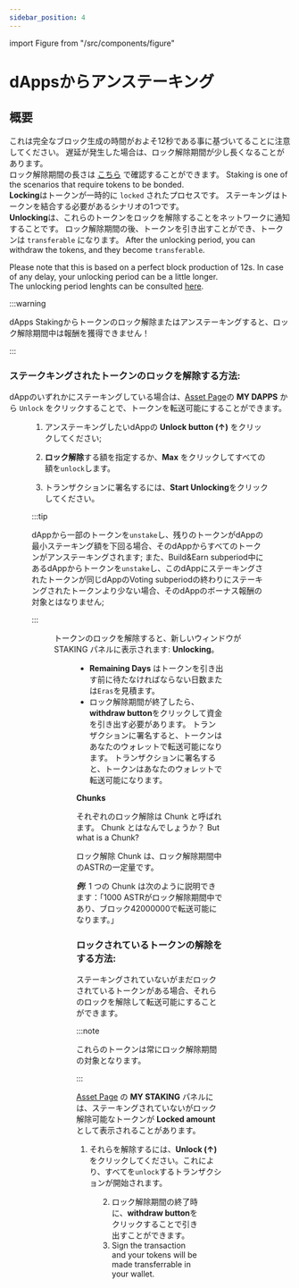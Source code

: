 ```yaml
---
sidebar_position: 4
---
```


import Figure from "/src/components/figure"

# dAppsからアンステーキング

## 概要

これは完全なブロック生成の時間がおよそ12秒である事に基づいてることに注意してください。 遅延が発生した場合は、ロック解除期間が少し長くなることがあります。\
ロック解除期間の長さは [こちら](/docs/use/dapp-staking/for-stakers/#parameters) で確認することができます。 Staking is one of the scenarios that require tokens to be bonded.\
**Locking**はトークンが一時的に `locked` されたプロセスです。 ステーキングはトークンを結合する必要があるシナリオの1つです。\
**Unlocking**は、これらのトークンをロックを解除することをネットワークに通知することです。 ロック解除期間の後、トークンを引き出すことができ、トークンは `transferable` になります。 After the unlocking period, you can withdraw the tokens, and they become `transferable`.

Please note that this is based on a perfect block production of 12s. In case of any delay, your unlocking period can be a little longer.\
The unlocking period lenghts can be consulted [here](/docs/learn/dapp-staking/#parameters).

:::warning

dApps Stakingからトークンのロック解除またはアンステーキングすると、ロック解除期間中は報酬を獲得できません！

:::

### ステークキングされたトークンのロックを解除する方法:

dAppのいずれかにステーキングしている場合は、[Asset Page](https://portal.astar.network/astar/assets)の **MY DAPPS** から `Unlock` をクリックすることで、トークンを転送可能にすることができます。

<Figure src={require('/docs/use/dapp-staking/for-stakers/img/MydApps_Panel_1.png').default } width="100%" />

1. アンステーキングしたいdAppの **Unlock button (↑)** をクリックしてください;

2. **ロック解除**する額を指定するか、**Max** をクリックしてすべての額を`unlock`します。

3. トランザクションに署名するには、**Start Unlocking**をクリックしてください。

:::tip

dAppから一部のトークンを`unstake`し、残りのトークンがdAppの最小ステーキング額を下回る場合、そのdAppからすべてのトークンがアンステーキングされます;
また、Build\&Earn subperiod中にあるdAppからトークンを`unstake`し、このdAppにステーキングされたトークンが同じdAppのVoting subperiodの終わりにステーキングされたトークンより少ない場合、そのdAppのボーナス報酬の対象とはなりません;

:::

<Figure src={require('/docs/use/dapp-staking/for-stakers/img/Unbonding_2.png').default } width="100%" />

トークンのロックを解除すると、新しいウィンドウが STAKING パネルに表示されます: **Unlocking**。

<Figure src={require('/docs/use/dapp-staking/for-stakers/img/Unbonding_1.png').default } width="100%" />

- **Remaining Days** はトークンを引き出す前に待たなければならない日数または`Eras`を見積ます。
- ロック解除期間が終了したら、**withdraw button**をクリックして資金を引き出す必要があります。 トランザクションに署名すると、トークンはあなたのウォレットで転送可能になります。 トランザクションに署名すると、トークンはあなたのウォレットで転送可能になります。

**Chunks**

それぞれのロック解除は Chunk と呼ばれます。 Chunk とはなんでしょうか？ But what is a Chunk?

ロック解除 Chunk は、ロック解除期間中のASTRの一定量です。

_**例**_:  1 つの Chunk は次のように説明できます：「1000 ASTRがロック解除期間中であり、ブロック42000000で転送可能になります。」

### ロックされているトークンの解除をする方法:

ステーキングされていないがまだロックされているトークンがある場合、それらのロックを解除して転送可能にすることができます。

:::note

これらのトークンは常にロック解除期間の対象となります。

:::

[Asset Page](https://portal.astar.network/astar/assets) の **MY STAKING** パネルには、ステーキングされていないがロック解除可能なトークンが **Locked amount** として表示されることがあります。

1. それらを解除するには、**Unlock (↑)** をクリックしてください。これにより、すべてを`unlock`するトランザクションが開始されます。

<Figure src={require('/docs/use/dapp-staking/for-stakers/img/Staking_Panel_1.png').default } width="100%" />

2. ロック解除期間の終了時に、**withdraw button**をクリックすることで引き出すことができます。
3. Sign the transaction and your tokens will be made transferrable in your wallet.
